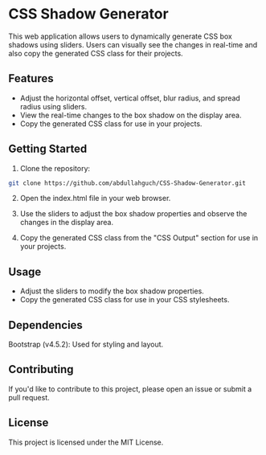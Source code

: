 # CSS Shadow Generator

This web application allows users to dynamically generate CSS box shadows using sliders. Users can visually see the changes in real-time and also copy the generated CSS class for their projects.

## Features

- Adjust the horizontal offset, vertical offset, blur radius, and spread radius using sliders.
- View the real-time changes to the box shadow on the display area.
- Copy the generated CSS class for use in your projects.

## Getting Started

1. Clone the repository:

```bash
git clone https://github.com/abdullahguch/CSS-Shadow-Generator.git
```

2. Open the index.html file in your web browser.

3. Use the sliders to adjust the box shadow properties and observe the changes in the display area.

4. Copy the generated CSS class from the "CSS Output" section for use in your projects.

## Usage

- Adjust the sliders to modify the box shadow properties.
- Copy the generated CSS class for use in your CSS stylesheets.

## Dependencies

Bootstrap (v4.5.2): Used for styling and layout.

## Contributing

If you'd like to contribute to this project, please open an issue or submit a pull request.

## License

This project is licensed under the MIT License.
